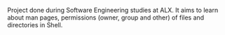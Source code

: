 Project done during Software Engineering studies at ALX. It aims to learn about man pages, permissions (owner, group and other) of files and directories in Shell.

